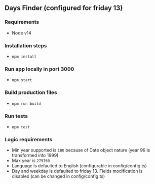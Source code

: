 ## Days Finder (configured for friday 13)

### Requirements
 - Node v14

### Installation steps
 - `npm install`


### Run app locally in port 3000
 - `npm start`

### Build production files
 - `npm run build`

### Run tests
 - `npm test`




### Logic requirements
 - Min year supported is `100` because of Date object nature (year 99 is transformed into 1999)
 - Max year is `275760` 
 - Language is defaulted to English (configurable in config/config.ts)
 - Day and weekday is defaulted to friday 13. Fields modification is disabled (can be changed in config/config.ts)

